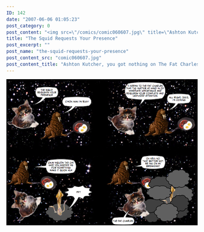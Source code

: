 ```yaml
---
ID: 142
date: "2007-06-06 01:05:23"
post_category: 0
post_content: "<img src=\"/comics/comic060607.jpg\" title=\"Ashton Kutcher, you got nothing on The Fat Charles\">/>"
title: "The Squid Requests Your Presence"
post_excerpt: ""
post_name: "the-squid-requests-your-presence"
post_content_src: "comic060607.jpg"
post_content_title: "Ashton Kutcher, you got nothing on The Fat Charles"
---
```



[![Ashton Kutcher, you got nothing on The Fat Charles](/comics-hi-res/comic060607.jpg)](/comics-hi-res/comic060607.jpg)
